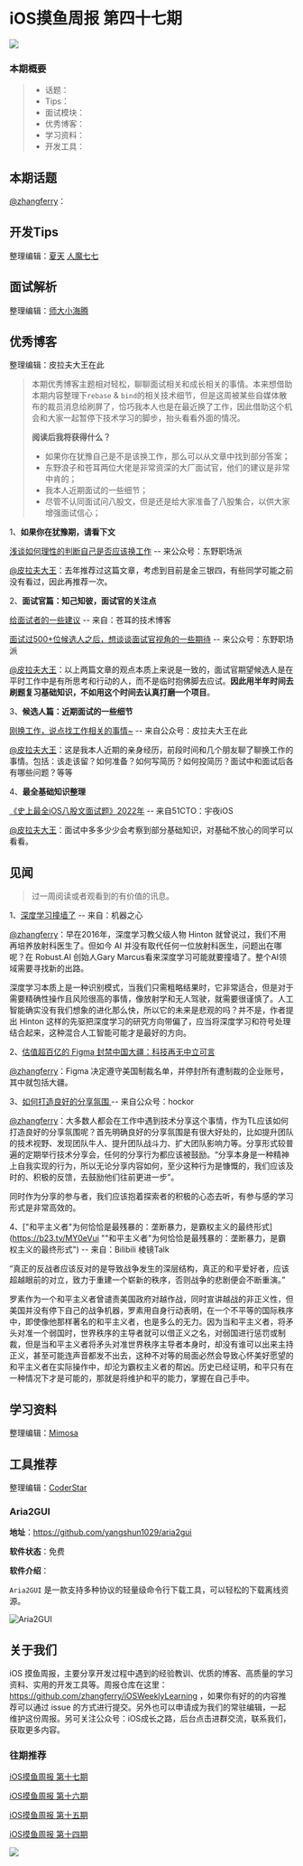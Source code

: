 # iOS摸鱼周报 第四十七期

![](https://gitee.com/zhangferry/Images/raw/master/iOSWeeklyLearning/moyu_weekly_cover.jpeg)

### 本期概要

> * 话题：
> * Tips：
> * 面试模块：
> * 优秀博客：
> * 学习资料：
> * 开发工具：

## 本期话题

[@zhangferry](https://zhangferry.com)：

## 开发Tips

整理编辑：[夏天](https://juejin.cn/user/3298190611456638) [人魔七七](https://github.com/renmoqiqi)



## 面试解析

整理编辑：[师大小海腾](https://juejin.cn/user/782508012091645/posts)


## 优秀博客

整理编辑：皮拉夫大王在此

> 本期优秀博客主题相对轻松，聊聊面试相关和成长相关的事情。本来想借助本期内容整理下`rebase` & ` bind `的相关技术细节，但是这周被某些自媒体散布的裁员消息给刷屏了，恰巧我本人也是在最近换了工作，因此借助这个机会和大家一起暂停下技术学习的脚步，抬头看看外面的情况。
>
> **阅读后我将获得什么？**
>
> - 如果你在犹豫自己是不是该换工作，那么可以从文章中找到部分答案；
> - 东野浪子和苍耳两位大佬是非常资深的大厂面试官，他们的建议是非常中肯的；
> - 我本人近期面试的一些细节；
> - 尽管不认同面试问八股文，但是还是给大家准备了八股集合，以供大家增强面试信心；


1、**如果你在犹豫期，请看下文**

[浅谈如何理性的判断自己是否应该换工作](https://mp.weixin.qq.com/s/h5G7LCCAPPh6GfwvRHhkOw "浅谈如何理性的判断自己是否应该换工作") -- 来公众号：东野职场派

[@皮拉夫大王](https://juejin.cn/user/281104094332653)：去年推荐过这篇文章，考虑到目前是金三银四，有些同学可能之前没有看过，因此再推荐一次。



2、**面试官篇：知己知彼，面试官的关注点**

[给面试者的一些建议](https://djs66256.github.io/2021/12/22/2021-12-22-%E7%BB%99%E9%9D%A2%E8%AF%95%E8%80%85%E7%9A%84%E4%B8%80%E4%BA%9B%E5%BB%BA%E8%AE%AE/#more "给面试者的一些建议") -- 来自：苍耳的技术博客

[面试过500+位候选人之后，想谈谈面试官视角的一些期待](https://mp.weixin.qq.com/s/kv-_oZObp7QRHeAbrkdfsA "面试过500+位候选人之后，想谈谈面试官视角的一些期待") -- 来公众号：东野职场派

[@皮拉夫大王](https://juejin.cn/user/281104094332653)：以上两篇文章的观点本质上来说是一致的，面试官期望候选人是在平时工作中是有所思考和行动的人，而不是临时抱佛脚去应试。**因此用半年时间去刷题复习基础知识，不如用这个时间去认真打磨一个项目**。



3、**候选人篇：近期面试的一些细节**

[刚换工作，说点找工作相关的事情~](https://mp.weixin.qq.com/s/0BTRFr4m5FGH3fztIMkmVw "刚换工作，说点找工作相关的事情~") -- 来自公众号：皮拉夫大王在此

[@皮拉夫大王](https://juejin.cn/user/281104094332653)：这是我本人近期的亲身经历，前段时间和几个朋友聊了聊换工作的事情。包括：该走该留？如何准备？如何写简历？如何投简历？面试中和面试后各有哪些问题？等等



4、**最全基础知识整理**

[《史上最全iOS八股文面试题》2022年](https://blog.51cto.com/u_15068388/5076104 "《史上最全iOS八股文面试题》2022年") -- 来自51CTO：宇夜iOS 

[@皮拉夫大王](https://juejin.cn/user/281104094332653)：面试中多多少少会考察到部分基础知识，对基础不放心的同学可以看看。




## 见闻

> 过一周阅读或者观看到的有价值的讯息。

1、[深度学习撞墙了](https://www.jiqizhixin.com/articles/2022-03-11-4 "深度学习撞墙了") -- 来自：机器之心

[@zhangferry](zhangferry.com)：早在2016年，深度学习教父级人物 Hinton 就曾说过，我们不用再培养放射科医生了。但如今 AI 并没有取代任何一位放射科医生，问题出在哪呢？在 Robust.AI 创始人Gary Marcus看来深度学习可能就要撞墙了。整个AI领域需要寻找新的出路。

深度学习本质上是一种识别模式，当我们只需粗略结果时，它非常适合，但是对于需要精确性操作且风险很高的事情，像放射学和无人驾驶，就需要很谨慎了。人工智能确实没有我们想象的进化那么快，所以它的未来是悲观的吗？并不是，作者提出 Hinton 这样的先驱把深度学习的研究方向带偏了，应当将深度学习和符号处理结合起来，这种混合人工智能可能才是最好的方向。

2、[估值超百亿的 Figma 封禁中国大疆：科技再无中立可言](https://www.infoq.cn/article/lHx2zw4QKWWs3PmvWXgS "估值超百亿的 Figma 封禁中国大疆：科技再无中立可言")

[@zhangferry](zhangferry.com)：Figma 决定遵守美国制裁名单，并停封所有遭制裁的企业账号，其中就包括大疆。

3、[如何打造良好的分享氛围 ]()-- 来自公众号：hockor

[@zhangferry](zhangferry.com)：大多数人都会在工作中遇到技术分享这个事情，作为TL应该如何打造良好的分享氛围呢？首先明确良好的分享氛围是有很大好处的，比如提升团队的技术视野、发现团队牛人、提升团队战斗力、扩大团队影响力等。分享形式较普遍的定期举行技术分享会，任何的分享行为都应该被鼓励。“分享本身是一种精神上自我实现的行为，所以无论分享内容如何，至少这种行为是慷慨的，我们应该及时的、积极的反馈，去鼓励他们往前更进一步”。

同时作为分享的参与者，我们应该抱着探索者的积极的心态去听，有参与感的学习形式是非常高效的。

4、["和平主义者"为何恰恰是最残暴的：垄断暴力，是霸权主义的最终形式](https://b23.tv/MY0eVui ""和平主义者"为何恰恰是最残暴的：垄断暴力，是霸权主义的最终形式") -- 来自：Bilibili 棱镜Talk

”真正的反战者应该反对的是导致战争发生的深层结构，真正的和平爱好者，应该超越眼前的对立，致力于重建一个崭新的秩序，否则战争的悲剧便会不断重演。”

罗素作为一个和平主义者曾谴责美国政府对越作战，同时宣讲越战的非正义性，但美国并没有停下自己的战争机器，罗素用自身行动表明，在一个不平等的国际秩序中，即使像他那样著名的和平主义者，也是多么的无力。因为当和平主义者，将矛头对准一个弱国时，世界秩序的主导者就可以借正义之名，对弱国进行惩罚或制裁，但是当和平主义者将矛头对准世界秩序主导者本身时，却没有谁可以出来主持正义，甚至可能连声音都发不出去，这种不对等的局面必然会导致心怀美好愿望的和平主义者在实际操作中，却沦为霸权主义者的帮凶。历史已经证明，和平只有在一种情况下才是可能的，那就是将维护和平的能力，掌握在自己手中。


## 学习资料

整理编辑：[Mimosa](https://juejin.cn/user/1433418892590136)



## 工具推荐

整理编辑：[CoderStar](https://mp.weixin.qq.com/mp/homepage?__biz=MzU4NjQ5NDYxNg==&hid=1&sn=659c56a4ceebb37b1824979522adbb15&scene=18)

### Aria2GUI 

**地址**：https://github.com/yangshun1029/aria2gui

**软件状态**：免费

**软件介绍**：

`Aria2GUI` 是一款支持多种协议的轻量级命令行下载工具，可以轻松的下载离线资源。

![Aria2GUI](https://gitee.com/zhangferry/Images/raw/master/iOSWeeklyLearning/687474703a2f2f692e696d6775722e636f6d2f4d455a7150397a2e706e67.png)


## 关于我们

iOS 摸鱼周报，主要分享开发过程中遇到的经验教训、优质的博客、高质量的学习资料、实用的开发工具等。周报仓库在这里：https://github.com/zhangferry/iOSWeeklyLearning ，如果你有好的的内容推荐可以通过 issue 的方式进行提交。另外也可以申请成为我们的常驻编辑，一起维护这份周报。另可关注公众号：iOS成长之路，后台点击进群交流，联系我们，获取更多内容。

### 往期推荐

[iOS摸鱼周报 第十七期](https://mp.weixin.qq.com/s/3vukUOskJzoPyES2R7rJNg)

[iOS摸鱼周报 第十六期](https://mp.weixin.qq.com/s/nuij8iKsARAF2rLwkVtA8w)

[iOS摸鱼周报 第十五期](https://mp.weixin.qq.com/s/6thW_YKforUy_EMkX0OVxA)

[iOS摸鱼周报 第十四期](https://mp.weixin.qq.com/s/br4DUrrtj9-VF-VXnTIcZw)

![](https://gitee.com/zhangferry/Images/raw/master/iOSWeeklyLearning/WechatIMG384.jpeg)
